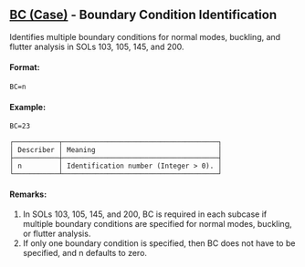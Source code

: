 ## [BC (Case)](https://help.hexagonmi.com/bundle/MSC_Nastran_2022.4/page/Nastran_Combined_Book/qrg/casecontrol4a/TOC.BC.Case.xhtml) - Boundary Condition Identification

Identifies multiple boundary conditions for normal modes, buckling, and flutter analysis in SOLs 103, 105, 145, and 200.

#### Format:

```nastran
BC=n
```

#### Example:

```nastran
BC=23
```

```text
┌───────────┬──────────────────────────────────────┐
│ Describer │ Meaning                              │
├───────────┼──────────────────────────────────────┤
│ n         │ Identification number (Integer > 0). │
└───────────┴──────────────────────────────────────┘
```
#### Remarks:

1. In SOLs 103, 105, 145, and 200, BC is required in each subcase if multiple boundary conditions are specified for normal modes, buckling, or flutter analysis.
2. If only one boundary condition is specified, then BC does not have to be specified, and n defaults to zero.
